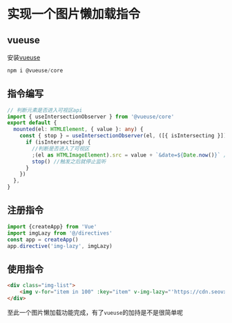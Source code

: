 # 实现一个图片懒加载指令
## vueuse
安装[vueuse](https://vueuse.org/guide/)
```js
npm i @vueuse/core
```
## 指令编写

```ts
// 判断元素是否进入可视区api
import { useIntersectionObserver } from '@vueuse/core'
export default {
  mounted(el: HTMLElement, { value }: any) {
    const { stop } = useIntersectionObserver(el, ([{ isIntersecting }]) => {
      if (isIntersecting) {
        //判断是否进入了可视区
        ;(el as HTMLImageElement).src = value + `&date=${Date.now()}` //防止图片缓存
        stop() //触发之后就停止监听
      }
    })
  },
}
```
## 注册指令
```ts
import {createApp} from 'Vue'
import imgLazy from '@/directives'
const app = createApp()
app.directive('img-lazy', imgLazy)
```
## 使用指令
```html
<div class="img-list">
    <img v-for="item in 100" :key="item" v-img-lazy="'https://cdn.seovx.com/?mom=302'" />
</div>
```
至此一个图片懒加载功能完成，有了`vueuse`的加持是不是很简单呢
